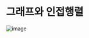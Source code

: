 # 그래프와 인접행렬

![image](https://user-images.githubusercontent.com/44156173/142771793-c77fc77e-83f8-4ec3-8983-f81d0619deee.png)
